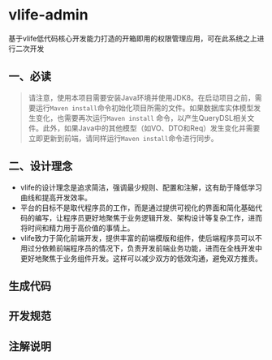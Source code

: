 # vlife-admin
基于vlife低代码核心开发能力打造的开箱即用的权限管理应用，可在此系统之上进行二次开发

## 一、必读
> 请注意，使用本项目需要安装Java环境并使用JDK8。在启动项目之前，需要运行`Maven install`命令初始化项目所需的文件。如果数据库实体模型发生变化，也需要再次运行`Maven install` 命令，以产生QueryDSL相关文件。此外，如果Java中的其他模型（如VO、DTO和Req）发生变化并需要立即更新到前端，请同样运行`Maven install`命令进行同步。

## 二、设计理念
* vlife的设计理念是追求简洁，强调最少规则、配置和注解，这有助于降低学习曲线和提高开发效率。
* 平台的目标不是取代程序员的工作，而是通过提供可视化的界面和简化基础代码的编写，让程序员更好地聚焦于业务逻辑开发、架构设计等复杂工作，进而将时间和精力用于高价值的事情上。
* vlife致力于简化前端开发，提供丰富的前端模版和组件，使后端程序员可以不用过分依赖前端程序员的情况下，负责开发前端业务功能，进而在全栈开发中更好地聚焦于业务组件开发。这样可以减少双方的低效沟通，避免双方推责。

## 生成代码

## 开发规范

## 注解说明